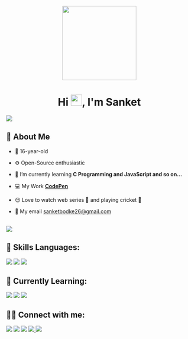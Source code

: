 <p align="center">
<a href="#"><img height="200" src="https://i.postimg.cc/HnpYDJK7/fbavatar-1630400713542-6838396234415066864.png" height="175px"/></a>
</p>

<h1 align="center">Hi <img src="https://raw.githubusercontent.com/MartinHeinz/MartinHeinz/master/wave.gif" width="30px">, I'm Sanket</h1>

<a href="https://github.com/Meghna-DAS/github-profile-views-counter">
    <img src="https://komarev.com/ghpvc/?username=sanketbodke">
</a>

## 🧐 About Me

- 👦 16-year-old

- ⚙️ Open-Source enthusiastic

- 🌱 I’m currently learning **C Programming and JavaScript and so on...**

- 💻 My Work **<a href="https://codepen.io/sanketbodke">CodePen</a>**

- 😍 Love to watch web series 🍿 and playing cricket 🏏

- 🚩 My email  <a href="mailto:sanketbodke26@gmail.com" target="_blank">sanketbodke26@gmail.com</a>

<br/>

<img src="https://github-readme-stats.vercel.app/api?username=sanketbodke&&show_icons=true&title_color=ffffff&icon_color=bb2acf&text_color=daf7dc&bg_color=191919">


## 🚀 Skills Languages:

<p align="left">   
    <img src="https://img.icons8.com/color/48/000000/html-5.png"/>
    <img src="https://img.icons8.com/color/48/000000/css3.png"/> 
    <img src="https://img.icons8.com/color/48/000000/bootstrap.png"/> 
</p>


## 📘 Currently Learning:
   
<p align="left">   
   <img src="https://img.icons8.com/color/48/000000/c-programming.png"/>
   <img src="https://img.icons8.com/color/48/000000/javascript--v1.png"/>
   <img src="https://img.icons8.com/color/48/000000/sass-avatar.png"/> 
</p>



## 🤝🏼 Connect with me:

<p align="left">

<a href = "https://www.linkedin.com/in/sanket-bodake-995b5b205/"><img src="https://img.icons8.com/fluent/48/000000/linkedin.png"/></a>
<a href = "https://twitter.com/Sanket46171296"><img src="https://img.icons8.com/fluent/48/000000/twitter.png"/></a>
<a href = "https://www.instagram.com/imsanketbodke/"><img src="https://img.icons8.com/fluent/48/000000/instagram-new.png"/></a>
<a href = "https://www.facebook.com/sanket.bodke.35/"><img src="https://img.icons8.com/fluency/48/000000/facebook.png">
<a href = "https://dev.to/sanketbodake" ><img src="https://img.icons8.com/color/50/000000/devpost.png"/></a>
</p>
